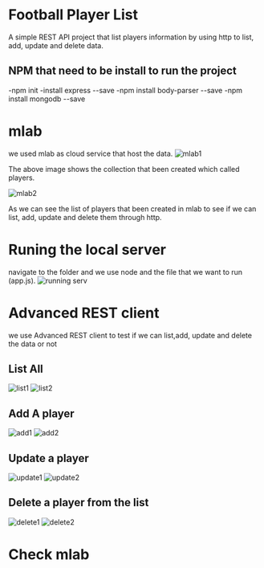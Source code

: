 # Football Player List
A simple REST API project that list players information by using http to list, add,
update and delete data.

## NPM that need to be install to run the project
-npm init
-install express --save
-npm install body-parser --save
-npm install mongodb --save

# mlab
we used mlab as cloud service that host the data.
![mlab1](https://cloud.githubusercontent.com/assets/17804084/23836869/f9544754-0776-11e7-8f36-ad6a8604fc7d.png)

The above image shows the collection that been created which called players.

![mlab2](https://cloud.githubusercontent.com/assets/17804084/23837039/9192d092-0779-11e7-986f-0d0297213e2e.png)

As we can see the list of players that been created in mlab to see if we can list, add, update and delete them through 
http.

# Runing the local server
navigate to the folder and we use node and the file that we want to run (app.js).
![running serv](https://cloud.githubusercontent.com/assets/17804084/23837072/297c5f40-077a-11e7-9b06-4cc391916c9e.png)



# Advanced REST client

we use Advanced REST client to test if we can list,add, update and delete the data or not

## List All

![list1](https://cloud.githubusercontent.com/assets/17804084/23837112/15aa13ee-077b-11e7-8ef3-2938b38d8abc.png)
![list2](https://cloud.githubusercontent.com/assets/17804084/23837113/18ed7dfc-077b-11e7-8775-dfd8f3c61552.png)

## Add A player

![add1](https://cloud.githubusercontent.com/assets/17804084/23837189/34629490-077c-11e7-9775-289c03f53126.png)
![add2](https://cloud.githubusercontent.com/assets/17804084/23837190/35a5264c-077c-11e7-9a9a-5be10b12eace.png)

## Update a player
![update1](https://cloud.githubusercontent.com/assets/17804084/23837224/ce189422-077c-11e7-8b35-a2035116616b.png)
![update2](https://cloud.githubusercontent.com/assets/17804084/23837225/cf4a0d4e-077c-11e7-9f3c-7e26b0d950bb.png)

## Delete a player from the list

![delete1](https://cloud.githubusercontent.com/assets/17804084/23837265/57860488-077d-11e7-8d84-f759e3922b32.png)
![delete2](https://cloud.githubusercontent.com/assets/17804084/23837266/5937c7a8-077d-11e7-857e-e81d0b10a436.png)

# Check mlab

